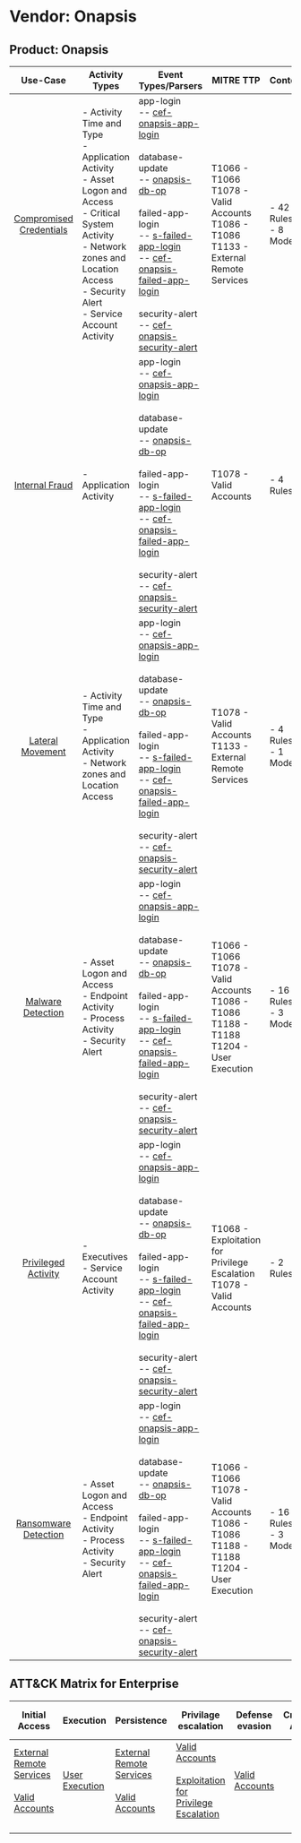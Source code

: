 Vendor: Onapsis
===============
Product: Onapsis
----------------
|                                 Use-Case                                  | Activity Types                                                                                                                                                                                         | Event Types/Parsers                                                                                                                                                                                                                                                                                                                                                                                                                                                                                                | MITRE TTP                                                                                               | Content                    |
|:-------------------------------------------------------------------------:| ------------------------------------------------------------------------------------------------------------------------------------------------------------------------------------------------------ | ------------------------------------------------------------------------------------------------------------------------------------------------------------------------------------------------------------------------------------------------------------------------------------------------------------------------------------------------------------------------------------------------------------------------------------------------------------------------------------------------------------------ | ------------------------------------------------------------------------------------------------------- | -------------------------- |
| [Compromised Credentials](../UseCases/usecase_compromised_credentials.md) | - Activity Time  and Type<br>- Application Activity<br>- Asset Logon and Access<br>- Critical System Activity<br>- Network zones and Location Access<br>- Security Alert<br>- Service Account Activity |  app-login<br> -- [cef-onapsis-app-login](../Parsers/parserContent_cef-onapsis-app-login.md)<br><br> database-update<br> -- [onapsis-db-op](../Parsers/parserContent_onapsis-db-op.md)<br><br> failed-app-login<br> -- [s-failed-app-login](../Parsers/parserContent_s-failed-app-login.md)<br> -- [cef-onapsis-failed-app-login](../Parsers/parserContent_cef-onapsis-failed-app-login.md)<br><br> security-alert<br> -- [cef-onapsis-security-alert](../Parsers/parserContent_cef-onapsis-security-alert.md)<br> | T1066 - T1066<br>T1078 - Valid Accounts<br>T1086 - T1086<br>T1133 - External Remote Services<br>        |  - 42 Rules<br> - 8 Models |
|          [Internal Fraud](../UseCases/usecase_internal_fraud.md)          | - Application Activity                                                                                                                                                                                 |  app-login<br> -- [cef-onapsis-app-login](../Parsers/parserContent_cef-onapsis-app-login.md)<br><br> database-update<br> -- [onapsis-db-op](../Parsers/parserContent_onapsis-db-op.md)<br><br> failed-app-login<br> -- [s-failed-app-login](../Parsers/parserContent_s-failed-app-login.md)<br> -- [cef-onapsis-failed-app-login](../Parsers/parserContent_cef-onapsis-failed-app-login.md)<br><br> security-alert<br> -- [cef-onapsis-security-alert](../Parsers/parserContent_cef-onapsis-security-alert.md)<br> | T1078 - Valid Accounts<br>                                                                              |  - 4 Rules<br>             |
|        [Lateral Movement](../UseCases/usecase_lateral_movement.md)        | - Activity Time  and Type<br>- Application Activity<br>- Network zones and Location Access                                                                                                             |  app-login<br> -- [cef-onapsis-app-login](../Parsers/parserContent_cef-onapsis-app-login.md)<br><br> database-update<br> -- [onapsis-db-op](../Parsers/parserContent_onapsis-db-op.md)<br><br> failed-app-login<br> -- [s-failed-app-login](../Parsers/parserContent_s-failed-app-login.md)<br> -- [cef-onapsis-failed-app-login](../Parsers/parserContent_cef-onapsis-failed-app-login.md)<br><br> security-alert<br> -- [cef-onapsis-security-alert](../Parsers/parserContent_cef-onapsis-security-alert.md)<br> | T1078 - Valid Accounts<br>T1133 - External Remote Services<br>                                          |  - 4 Rules<br> - 1 Models  |
|       [Malware Detection](../UseCases/usecase_malware_detection.md)       | - Asset Logon and Access<br>- Endpoint Activity<br>- Process Activity<br>- Security Alert                                                                                                              |  app-login<br> -- [cef-onapsis-app-login](../Parsers/parserContent_cef-onapsis-app-login.md)<br><br> database-update<br> -- [onapsis-db-op](../Parsers/parserContent_onapsis-db-op.md)<br><br> failed-app-login<br> -- [s-failed-app-login](../Parsers/parserContent_s-failed-app-login.md)<br> -- [cef-onapsis-failed-app-login](../Parsers/parserContent_cef-onapsis-failed-app-login.md)<br><br> security-alert<br> -- [cef-onapsis-security-alert](../Parsers/parserContent_cef-onapsis-security-alert.md)<br> | T1066 - T1066<br>T1078 - Valid Accounts<br>T1086 - T1086<br>T1188 - T1188<br>T1204 - User Execution<br> |  - 16 Rules<br> - 3 Models |
|     [Privileged Activity](../UseCases/usecase_privileged_activity.md)     | - Executives<br>- Service Account Activity                                                                                                                                                             |  app-login<br> -- [cef-onapsis-app-login](../Parsers/parserContent_cef-onapsis-app-login.md)<br><br> database-update<br> -- [onapsis-db-op](../Parsers/parserContent_onapsis-db-op.md)<br><br> failed-app-login<br> -- [s-failed-app-login](../Parsers/parserContent_s-failed-app-login.md)<br> -- [cef-onapsis-failed-app-login](../Parsers/parserContent_cef-onapsis-failed-app-login.md)<br><br> security-alert<br> -- [cef-onapsis-security-alert](../Parsers/parserContent_cef-onapsis-security-alert.md)<br> | T1068 - Exploitation for Privilege Escalation<br>T1078 - Valid Accounts<br>                             |  - 2 Rules<br>             |
|    [Ransomware Detection](../UseCases/usecase_ransomware_detection.md)    | - Asset Logon and Access<br>- Endpoint Activity<br>- Process Activity<br>- Security Alert                                                                                                              |  app-login<br> -- [cef-onapsis-app-login](../Parsers/parserContent_cef-onapsis-app-login.md)<br><br> database-update<br> -- [onapsis-db-op](../Parsers/parserContent_onapsis-db-op.md)<br><br> failed-app-login<br> -- [s-failed-app-login](../Parsers/parserContent_s-failed-app-login.md)<br> -- [cef-onapsis-failed-app-login](../Parsers/parserContent_cef-onapsis-failed-app-login.md)<br><br> security-alert<br> -- [cef-onapsis-security-alert](../Parsers/parserContent_cef-onapsis-security-alert.md)<br> | T1066 - T1066<br>T1078 - Valid Accounts<br>T1086 - T1086<br>T1188 - T1188<br>T1204 - User Execution<br> |  - 16 Rules<br> - 3 Models |

ATT&CK Matrix for Enterprise
----------------------------
| Initial Access                                                                                                                                   | Execution                                                           | Persistence                                                                                                                                      | Privilage escalation                                                                                                                                          | Defense evasion                                                     | Credential Access | Discovery | Lateral Movement | Collection | Command and Control | Exfiltration | Impact |
| ------------------------------------------------------------------------------------------------------------------------------------------------ | ------------------------------------------------------------------- | ------------------------------------------------------------------------------------------------------------------------------------------------ | ------------------------------------------------------------------------------------------------------------------------------------------------------------- | ------------------------------------------------------------------- | ----------------- | --------- | ---------------- | ---------- | ------------------- | ------------ | ------ |
| [External Remote Services](https://attack.mitre.org/techniques/T1133)<br><br>[Valid Accounts](https://attack.mitre.org/techniques/T1078)<br><br> | [User Execution](https://attack.mitre.org/techniques/T1204)<br><br> | [External Remote Services](https://attack.mitre.org/techniques/T1133)<br><br>[Valid Accounts](https://attack.mitre.org/techniques/T1078)<br><br> | [Valid Accounts](https://attack.mitre.org/techniques/T1078)<br><br>[Exploitation for Privilege Escalation](https://attack.mitre.org/techniques/T1068)<br><br> | [Valid Accounts](https://attack.mitre.org/techniques/T1078)<br><br> |                   |           |                  |            |                     |              |        |